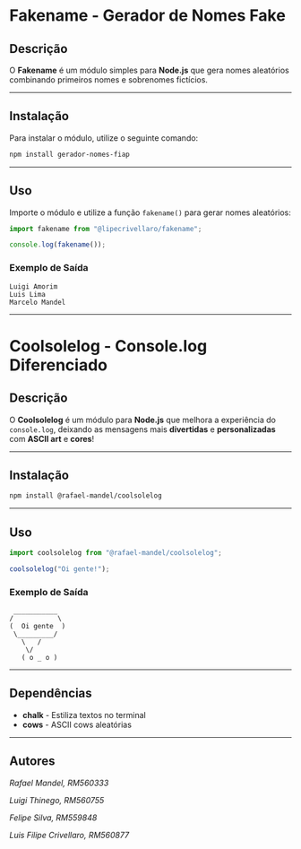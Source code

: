 # Fakename - Gerador de Nomes Fake


## Descrição
O **Fakename** é um módulo simples para **Node.js** que gera nomes aleatórios combinando primeiros nomes e sobrenomes fictícios.

---
## Instalação
Para instalar o módulo, utilize o seguinte comando:
```sh
npm install gerador-nomes-fiap
```

---
## Uso
Importe o módulo e utilize a função `fakename()` para gerar nomes aleatórios:
```javascript
import fakename from "@lipecrivellaro/fakename";

console.log(fakename());
```

### Exemplo de Saída
```
Luigi Amorim
Luis Lima
Marcelo Mandel
```
---

# Coolsolelog - Console.log Diferenciado


## Descrição
O **Coolsolelog** é um módulo para **Node.js** que melhora a experiência do `console.log`, deixando as mensagens mais **divertidas** e **personalizadas** com **ASCII art** e **cores**!

---
## Instalação
```sh
npm install @rafael-mandel/coolsolelog
```

---
## Uso
```javascript
import coolsolelog from "@rafael-mandel/coolsolelog";

coolsolelog("Oi gente!");
```

### Exemplo de Saída
```
 ___________
/           \
(  Oi gente  )
 \_________/
   \   /
    \/
   ( o _ o )
```

---
## Dependências
- **chalk** - Estiliza textos no terminal
- **cows** - ASCII cows aleatórias

---
## Autores

*Rafael Mandel, RM560333*

*Luigi Thinego, RM560755*

*Felipe Silva, RM559848*

*Luis Filipe Crivellaro, RM560877*

